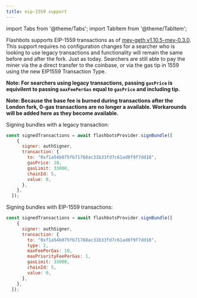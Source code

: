 ```yaml
---
title: eip-1559 support
---
```



import Tabs from '@theme/Tabs';
import TabItem from '@theme/TabItem';

Flashbots supports EIP-1559 transactions as of [mev-geth v1.10.5-mev-0.3.0](https://github.com/flashbots/mev-geth/releases/tag/v1.10.5-mev0.3.0). This support
requires no configuration changes for a searcher who is looking to use legacy transactions and functionality will remain the same before and after the fork.
Just as today. Searchers are still able to pay the miner via the a direct transfer to the coinbase, or via the gas tip in 1559 using the new EIP1559 Transaction Type.

**Note: For searchers using legacy transactions, passing `gasPrice` is equivilent to passing `maxFeePerGas` equal to `gasPrice` and including tip.**

**Note: Because the base fee is burned during transactions after the London fork, 0-gas transactions are no longer a available. Workarounds will be added here as they become available.**

Signing bundles with a legacy transaction:
```js
const signedTransactions = await flashbotsProvider.signBundle([
    {
      signer: authSigner,
      transaction: {
        to: "0xf1a54b075fb71768ac31b33fd7c61ad8f9f7dd18",
        gasPrice: 10,
        gasLimit: 33000,
        chainId: 5,
        value: 0,
      },
    },
  ]);
```

Signing bundles with EIP-1559 transactions:
```js
const signedTransactions = await flashbotsProvider.signBundle([
    {
      signer: authSigner,
      transaction: {
        to: "0xf1a54b075fb71768ac31b33fd7c61ad8f9f7dd18",
        type: 2,
        maxFeePerGas: 10,
        maxPriorityFeePerGas: 1,
        gasLimit: 33000,
        chainId: 5,
        value: 0,
      },
    },
  ]);
```
